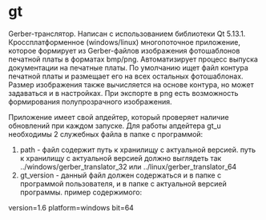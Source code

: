 # gt
Gerber-транслятор. Написан с использованием библиотеки Qt 5.13.1. Кроссплатформенное (windows/linux) многопоточное приложение, которое формирует из Gerber-файлов изображения фотошаблонов печатной платы в форматах bmp/png. Автоматизирует процесс выпуска документации на печатные платы.
По умолчанию ищет файл контура печатной платы и размещает его на всех остальных фотошаблонах. 
Размер изображения также вычисляется на основе контура, но может задаваться и в настройках.
При экспорте в png есть возможность формирования полупрозрачного изображения.

Приложение имеет свой апдейтер, который проверяет наличие обновлений при каждом запуске.
Для работы апдейтера gt_u необходимы 2 служебных файла в папке с программой:
1. path - файл содержит путь к хранилищу с актуальной версией. путь к хранилищу с
актуальной версией должно выглядеть так ../windows/gerber_translator_32
или ../linux/gerber_translator_64
2. gt_version - данный файл должен содержаться и в папке с программой пользователя,
и в папке с актуальной версией программы. пример содержимого:

version=1.6
platform=windows
bit=64
